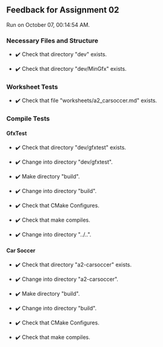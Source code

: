 ## Feedback for Assignment 02

Run on October 07, 00:14:54 AM.


### Necessary Files and Structure

+ :heavy_check_mark:  Check that directory "dev" exists.

+ :heavy_check_mark:  Check that directory "dev/MinGfx" exists.


### Worksheet Tests

+ :heavy_check_mark:  Check that file "worksheets/a2_carsoccer.md" exists.


### Compile Tests


#### GfxTest

+ :heavy_check_mark:  Check that directory "dev/gfxtest" exists.

+ :heavy_check_mark:  Change into directory "dev/gfxtest".

+ :heavy_check_mark:  Make directory "build".

+ :heavy_check_mark:  Change into directory "build".

+ :heavy_check_mark:  Check that CMake Configures.

+ :heavy_check_mark:  Check that make compiles.



+ :heavy_check_mark:  Change into directory "../..".


#### Car Soccer

+ :heavy_check_mark:  Check that directory "a2-carsoccer" exists.

+ :heavy_check_mark:  Change into directory "a2-carsoccer".

+ :heavy_check_mark:  Make directory "build".

+ :heavy_check_mark:  Change into directory "build".

+ :heavy_check_mark:  Check that CMake Configures.

+ :heavy_check_mark:  Check that make compiles.



